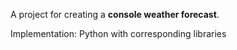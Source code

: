 A project for creating a **console weather forecast**.

Implementation: Python with corresponding libraries
